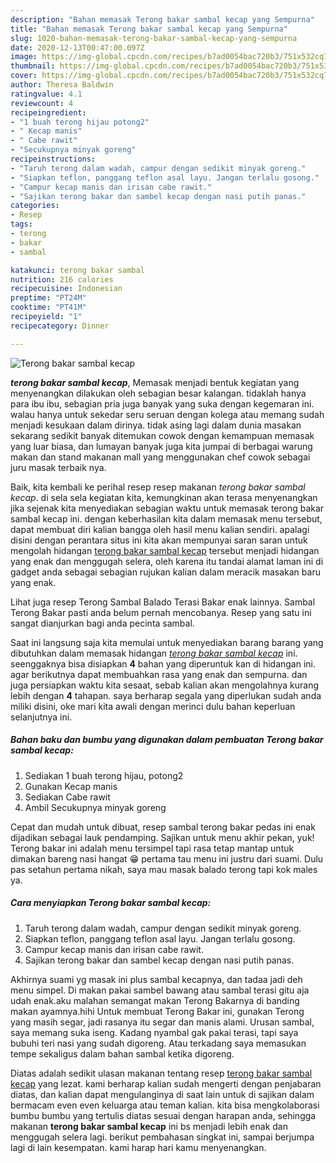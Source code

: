 ```yaml
---
description: "Bahan memasak Terong bakar sambal kecap yang Sempurna"
title: "Bahan memasak Terong bakar sambal kecap yang Sempurna"
slug: 1020-bahan-memasak-terong-bakar-sambal-kecap-yang-sempurna
date: 2020-12-13T00:47:00.097Z
image: https://img-global.cpcdn.com/recipes/b7ad0054bac720b3/751x532cq70/terong-bakar-sambal-kecap-foto-resep-utama.jpg
thumbnail: https://img-global.cpcdn.com/recipes/b7ad0054bac720b3/751x532cq70/terong-bakar-sambal-kecap-foto-resep-utama.jpg
cover: https://img-global.cpcdn.com/recipes/b7ad0054bac720b3/751x532cq70/terong-bakar-sambal-kecap-foto-resep-utama.jpg
author: Theresa Baldwin
ratingvalue: 4.1
reviewcount: 4
recipeingredient:
- "1 buah terong hijau potong2"
- " Kecap manis"
- " Cabe rawit"
- "Secukupnya minyak goreng"
recipeinstructions:
- "Taruh terong dalam wadah, campur dengan sedikit minyak goreng."
- "Siapkan teflon, panggang teflon asal layu. Jangan terlalu gosong."
- "Campur kecap manis dan irisan cabe rawit."
- "Sajikan terong bakar dan sambel kecap dengan nasi putih panas."
categories:
- Resep
tags:
- terong
- bakar
- sambal

katakunci: terong bakar sambal 
nutrition: 216 calories
recipecuisine: Indonesian
preptime: "PT24M"
cooktime: "PT41M"
recipeyield: "1"
recipecategory: Dinner

---
```



![Terong bakar sambal kecap](https://img-global.cpcdn.com/recipes/b7ad0054bac720b3/751x532cq70/terong-bakar-sambal-kecap-foto-resep-utama.jpg)

<b><i>terong bakar sambal kecap</i></b>, Memasak menjadi bentuk kegiatan yang menyenangkan dilakukan oleh sebagian besar kalangan. tidaklah hanya para ibu ibu, sebagian pria juga banyak yang suka dengan kegemaran ini. walau hanya untuk sekedar seru seruan dengan kolega atau memang sudah menjadi kesukaan dalam dirinya. tidak asing lagi dalam dunia masakan sekarang sedikit banyak ditemukan cowok dengan kemampuan memasak yang luar biasa, dan lumayan banyak juga kita jumpai di berbagai warung makan dan stand makanan mall yang menggunakan chef cowok sebagai juru masak terbaik nya.

Baik, kita kembali ke perihal resep resep makanan <i>terong bakar sambal kecap</i>. di sela sela kegiatan kita, kemungkinan akan terasa menyenangkan jika sejenak kita menyediakan sebagian waktu untuk memasak terong bakar sambal kecap ini. dengan keberhasilan kita dalam memasak menu tersebut, dapat membuat diri kalian bangga oleh hasil menu kalian sendiri. apalagi disini dengan perantara situs ini kita akan mempunyai saran saran untuk mengolah hidangan <u>terong bakar sambal kecap</u> tersebut menjadi hidangan yang enak dan menggugah selera, oleh karena itu tandai alamat laman ini di gadget anda sebagai sebagian rujukan kalian dalam meracik masakan baru yang enak.

Lihat juga resep Terong Sambal Balado Terasi Bakar enak lainnya. Sambal Terong Bakar pasti anda belum pernah mencobanya. Resep yang satu ini sangat dianjurkan bagi anda pecinta sambal.


Saat ini langsung saja kita memulai untuk menyediakan barang barang yang dibutuhkan dalam memasak hidangan <u><i>terong bakar sambal kecap</i></u> ini. seenggaknya bisa disiapkan <b>4</b> bahan yang diperuntuk kan di hidangan ini. agar berikutnya dapat membuahkan rasa yang enak dan sempurna. dan juga persiapkan waktu kita sesaat, sebab kalian akan mengolahnya kurang lebih dengan <b>4</b> tahapan. saya berharap segala yang diperlukan sudah anda miliki disini, oke mari kita awali dengan merinci dulu bahan keperluan selanjutnya ini.

<!--inarticleads1-->

##### Bahan baku dan bumbu yang digunakan dalam pembuatan Terong bakar sambal kecap:

1. Sediakan 1 buah terong hijau, potong2
1. Gunakan  Kecap manis
1. Sediakan  Cabe rawit
1. Ambil Secukupnya minyak goreng


Cepat dan mudah untuk dibuat, resep sambal terong bakar pedas ini enak dijadikan sebagai lauk pendamping. Sajikan untuk menu akhir pekan, yuk! Terong bakar ini adalah menu tersimpel tapi rasa tetap mantap untuk dimakan bareng nasi hangat 😁 pertama tau menu ini justru dari suami. Dulu pas setahun pertama nikah, saya mau masak balado terong tapi kok males ya. 

<!--inarticleads2-->

##### Cara menyiapkan Terong bakar sambal kecap:

1. Taruh terong dalam wadah, campur dengan sedikit minyak goreng.
1. Siapkan teflon, panggang teflon asal layu. Jangan terlalu gosong.
1. Campur kecap manis dan irisan cabe rawit.
1. Sajikan terong bakar dan sambel kecap dengan nasi putih panas.


Akhirnya suami yg masak ini plus sambal kecapnya, dan tadaa jadi deh menu simpel. Di makan pakai sambel bawang atau sambal terasi gitu aja udah enak.aku malahan semangat makan Terong Bakarnya di banding makan ayamnya.hihi Untuk membuat Terong Bakar ini, gunakan Terong yang masih segar, jadi rasanya itu segar dan manis alami. Urusan sambal, saya memang suka iseng. Kadang nyambal gak pakai terasi, tapi saya bubuhi teri nasi yang sudah digoreng. Atau terkadang saya memasukan tempe sekaligus dalam bahan sambal ketika digoreng. 

Diatas adalah sedikit ulasan makanan tentang resep <u>terong bakar sambal kecap</u> yang lezat. kami berharap kalian sudah mengerti dengan penjabaran diatas, dan kalian dapat mengulanginya di saat lain untuk di sajikan dalam bermacam even even keluarga atau teman kalian. kita bisa mengkolaborasi bumbu bumbu yang tertulis diatas sesuai dengan harapan anda, sehingga makanan <b>terong bakar sambal kecap</b> ini bs menjadi lebih enak dan menggugah selera lagi. berikut pembahasan singkat ini, sampai berjumpa lagi di lain kesempatan. kami harap hari kamu menyenangkan.
